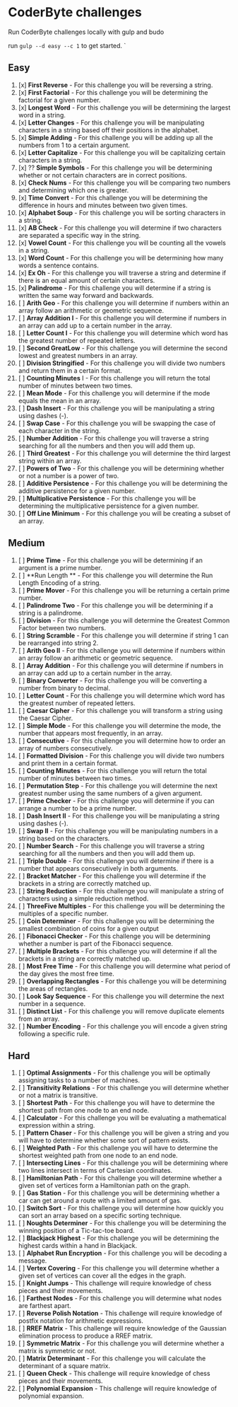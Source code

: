 # CoderByte challenges

Run CoderByte challenges locally with gulp and budo

run `gulp --d easy --c 1` to get started.
`


## Easy

1. [x] **First Reverse** - For this challenge you will be reversing a string.
2. [x] **First Factorial** - For this challenge you will be determining the factorial for a given number.
3. [x] **Longest Word** - For this challenge you will be determining the largest word in a string.
4. [x] **Letter Changes** - For this challenge you will be manipulating characters in a string based off their positions in the alphabet.
5. [x] **Simple Adding** - For this challenge you will be adding up all the numbers from 1 to a certain argument.
6. [x] **Letter Capitalize** - For this challenge you will be capitalizing certain characters in a string.
7. [x] ?? **Simple Symbols** - For this challenge you will be determining whether or not certain characters are in correct positions.
8. [x] **Check Nums** - For this challenge you will be comparing two numbers and determining which one is greater.
9. [x] **Time Convert** - For this challenge you will be determining the difference in hours and minutes between two given times.
10. [x] **Alphabet Soup** - For this challenge you will be sorting characters in a string.
11. [x] **AB Check** - For this challenge you will determine if two characters are separated a specific way in the string.
12. [x] **Vowel Count** - For this challenge you will be counting all the vowels in a string.
13. [x] **Word Count** - For this challenge you will be determining how many words a sentence contains.
14. [x] **Ex Oh** - For this challenge you will traverse a string and determine if there is an equal amount of certain characters.
15. [x] **Palindrome** - For this challenge you will determine if a string is written the same way forward and backwards.
16. [ ] **Arith Geo** - For this challenge you will determine if numbers within an array follow an arithmetic or geometric sequence.
17. [ ] **Array Addition I** - For this challenge you will determine if numbers in an array can add up to a certain number in the array.
18. [ ] **Letter Count I** - For this challenge you will determine which word has the greatest number of repeated letters.
19. [ ] **Second GreatLow** - For this challenge you will determine the second lowest and greatest numbers in an array.
20. [ ] **Division Stringified** - For this challenge you will divide two numbers and return them in a certain format.
21. [ ] **Counting Minutes** I - For this challenge you will return the total number of minutes between two times.
22. [ ] **Mean Mode** - For this challenge you will determine if the mode equals the mean in an array.
23. [ ] **Dash Insert** - For this challenge you will be manipulating a string using dashes (-).
24. [ ] **Swap Case** - For this challenge you will be swapping the case of each character in the string.
25. [ ] **Number Addition** - For this challenge you will traverse a string searching for all the numbers and then you will add them up.
26. [ ] **Third Greatest** - For this challenge you will determine the third largest string within an array.
27. [ ] **Powers of Two** - For this challenge you will be determining whether or not a number is a power of two.
28. [ ] **Additive Persistence** - For this challenge you will be determining the additive persistence for a given number.
29. [ ] **Multiplicative Persistence** - For this challenge you will be determining the multiplicative persistence for a given number.
30. [ ] **Off Line Minimum** - For this challenge you will be creating a subset of an array.


## Medium

1. [ ] **Prime Time** - For this challenge you will be determining if an argument is a prime number.
1. [ ] **Run Length ** - For this challenge you will determine the Run Length Encoding of a string.
1. [ ] **Prime Mover** - For this challenge you will be returning a certain prime number.
1. [ ] **Palindrome Two** - For this challenge you will be determining if a string is a palindrome.
1. [ ] **Division** - For this challenge you will determine the Greatest Common Factor between two numbers.
1. [ ] **String Scramble** - For this challenge you will determine if string 1 can be rearranged into string 2.
1. [ ] **Arith Geo II** - For this challenge you will determine if numbers within an array follow an arithmetic or geometric sequence.
1. [ ] **Array Addition** - For this challenge you will determine if numbers in an array can add up to a certain number in the array.
1. [ ] **Binary Converter** - For this challenge you will be converting a number from binary to decimal.
1. [ ] **Letter Count** - For this challenge you will determine which word has the greatest number of repeated letters.
1. [ ] **Caesar Cipher** - For this challenge you will transform a string using the Caesar Cipher.
1. [ ] **Simple Mode** - For this challenge you will determine the mode, the number that appears most frequently, in an array.
1. [ ] **Consecutive** - For this challenge you will determine how to order an array of numbers consecutively.
1. [ ] **Formatted Division** - For this challenge you will divide two numbers and print them in a certain format.
1. [ ] **Counting Minutes** - For this challenge you will return the total number of minutes between two times.
1. [ ] **Permutation Step** - For this challenge you will determine the next greatest number using the same numbers of a given argument.
1. [ ] **Prime Checker** - For this challenge you will determine if you can arrange a number to be a prime number.
1. [ ] **Dash Insert II** - For this challenge you will be manipulating a string using dashes (-).
1. [ ] **Swap II** - For this challenge you will be manipulating numbers in a string based on the characters.
1. [ ] **Number Search** - For this challenge you will traverse a string searching for all the numbers and then you will add them up.
1. [ ] **Triple Double** - For this challenge you will determine if there is a number that appears consecutively in both arguments.
1. [ ] **Bracket Matcher** - For this challenge you will determine if the brackets in a string are correctly matched up.
1. [ ] **String Reduction** - For this challenge you will manipulate a string of characters using a simple reduction method.
1. [ ] **ThreeFive Multiples** - For this challenge you will be determining the multiples of a specific number.
1. [ ] **Coin Determiner** - For this challenge you will be determining the smallest combination of coins for a given output
1. [ ] **Fibonacci Checker** - For this challenge you will be determining whether a number is part of the Fibonacci sequence.
1. [ ] **Multiple Brackets** - For this challenge you will determine if all the brackets in a string are correctly matched up.
1. [ ] **Most Free Time** - For this challenge you will determine what period of the day gives the most free time.
1. [ ] **Overlapping Rectangles** - For this challenge you will be determining the areas of rectangles.
1. [ ] **Look Say Sequence** - For this challenge you will determine the next number in a sequence.
1. [ ] **Distinct List** - For this challenge you will remove duplicate elements from an array.
1. [ ] **Number Encoding** - For this challenge you will encode a given string following a specific rule.



## Hard

1. [ ] **Optimal Assignments** - For this challenge you will be optimally assigning tasks to a number of machines.
1. [ ] **Transitivity Relations** - For this challenge you will determine whether or not a matrix is transitive.
1. [ ] **Shortest Path** - For this challenge you will have to determine the shortest path from one node to an end node.
1. [ ] **Calculator** - For this challenge you will be evaluating a mathematical expression within a string.
1. [ ] **Pattern Chaser** - For this challenge you will be given a string and you will have to determine whether some sort of pattern exists.
1. [ ] **Weighted Path** - For this challenge you will have to determine the shortest weighted path from one node to an end node.
1. [ ] **Intersecting Lines** - For this challenge you will be determining where two lines intersect in terms of Cartesian coordinates.
1. [ ] **Hamiltonian Path** - For this challenge you will determine whether a given set of vertices form a Hamiltonian path on the graph.
1. [ ] **Gas Station** - For this challenge you will be determining whether a car can get around a route with a limited amount of gas.
1. [ ] **Switch Sort** - For this challenge you will determine how quickly you can sort an array based on a specific sorting technique.
1. [ ] **Noughts Determiner** - For this challenge you will be determining the winning position of a Tic-tac-toe board.
1. [ ] **Blackjack Highest** - For this challenge you will be determining the highest cards within a hand in Blackjack.
1. [ ] **Alphabet Run Encryption** - For this challenge you will be decoding a message.
1. [ ] **Vertex Covering** - For this challenge you will determine whether a given set of vertices can cover all the edges in the graph.
1. [ ] **Knight Jumps** - This challenge will require knowledge of chess pieces and their movements.
1. [ ] **Farthest Nodes** - For this challenge you will determine what nodes are farthest apart.
1. [ ] **Reverse Polish Notation** - This challenge will require knowledge of postfix notation for arithmetic expressions.
1. [ ] **RREF Matrix** - This challenge will require knowledge of the Gaussian elimination process to produce a RREF matrix.
1. [ ] **Symmetric Matrix** - For this challenge you will determine whether a matrix is symmetric or not.
1. [ ] **Matrix Determinant** - For this challenge you will calculate the determinant of a square matrix.
1. [ ] **Queen Check** - This challenge will require knowledge of chess pieces and their movements.
1. [ ] **Polynomial Expansion** - This challenge will require knowledge of polynomial expansion.
